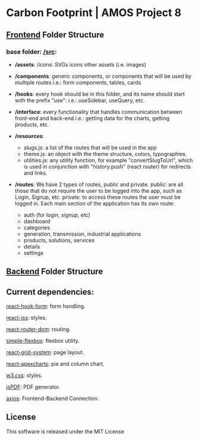 # Carbon Footprint | AMOS Project 8

## [Frontend](/frontend) Folder Structure

### base folder: [/src](/frontend/src):

-   **/assets**:
    /icons: SVGs icons
    other assets (i.e. images)

-   **/components**:
    generic components, or components that will be used by multiple routes
    i.e.: form components, tables, cards

-   **/hooks**:
    every hook should be in this folder, and its name should start with the prefix "use":
    i.e.: useSidebar, useQuery, etc.

-   **/interface**:
    every functionality that handles communication between front-end and back-end
    i.e.: getting data for the charts, getting products, etc.

-   **/resources**:
    -   slugs.js: a list of the routes that will be used in the app
    -   theme.js: an object with the theme structure, colors, typographies.
    -   utilities.js: any utility function, for example "convertSlugToUrl", which is used in conjunction with "history.push" (react router) for redirects and links.

-   **/routes**:
    We have 2 types of routes, public and private.
    public: are all those that do not require the user to be logged into the app, such as Login, Signup, etc.
    private: to access these routes the user must be logged in.
    Each main section of the application has its own route:
    -   auth (for login, signup, etc)
    -   dashboard
    -   categories
    -   generation, transmission, industrial applications
    -   products, solutions, services
    -   details
    -   settings

## [Backend](/backend) Folder Structure


## Current dependencies:

[react-hook-form](https://www.npmjs.com/package/react-hook-form): form handling.

[react-jss](https://www.npmjs.com/package/react-jss): styles.

[react-router-dom](https://www.npmjs.com/package/react-router-dom): routing.

[simple-flexbox](https://www.npmjs.com/package/simple-flexbox): flexbox utility.

[react-grid-system](https://www.npmjs.com/package/react-grid-system): page layout.

[react-apexcharts](https://www.npmjs.com/package/react-apexcharts): pie and column chart.

[w3.css](https://www.w3schools.com/w3css/): styles.

[jsPDF](https://www.npmjs.com/package/jspdf): PDF generator.

[axios](https://www.npmjs.com/package/axios): Frontend-Backend Connection.

## License

This software is released under the MIT License
